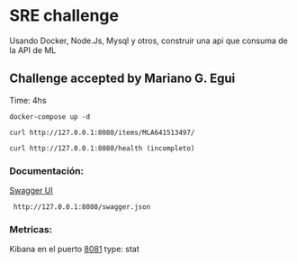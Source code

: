 # SRE challenge

Usando Docker, Node.Js, Mysql y otros, construir una api que consuma de la API de ML

## Challenge accepted by Mariano G. Egui

Time: 4hs

```
docker-compose up -d

curl http://127.0.0.1:8080/items/MLA641513497/

curl http://127.0.0.1:8080/health (incompleto)
```

### Documentación:

[Swagger UI](http://petstore.swagger.io/)
```
 http://127.0.0.1:8080/swagger.json
```

### Metricas:

 Kibana en el puerto [8081](http://localhost:8081/) type: stat


